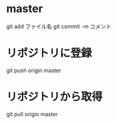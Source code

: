 # master
git add ファイル名
git commit -m コメント

# リポジトリに登録
git push origin master

# リポジトリから取得
git pull origin master
